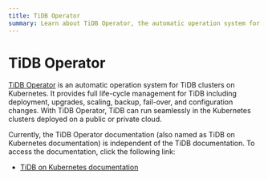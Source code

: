 ```yaml
---
title: TiDB Operator
summary: Learn about TiDB Operator, the automatic operation system for TiDB clusters on Kubernetes.Empty
---
```


# TiDB Operator

[TiDB Operator](https://github.com/pingcap/tidb-operator) is an automatic operation system for TiDB clusters on Kubernetes. It provides full life-cycle management for TiDB including deployment, upgrades, scaling, backup, fail-over, and configuration changes. With TiDB Operator, TiDB can run seamlessly in the Kubernetes clusters deployed on a public or private cloud.

Currently, the TiDB Operator documentation (also named as TiDB on Kubernetes documentation) is independent of the TiDB documentation. To access the documentation, click the following link:

- [TiDB on Kubernetes documentation](https://docs.pingcap.com/tidb-in-kubernetes/stable/)
